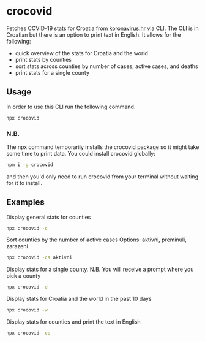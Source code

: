 # crocovid

Fetches COVID-19 stats for Croatia from [koronavirus.hr](https://www.koronavirus.hr/) via CLI.
The CLI is in Croatian but there is an option to print text in English.
It allows for the following:
 - quick overview of the stats for Croatia and the world
 - print stats by counties
 - sort stats across counties by number of cases, active cases, and deaths
 - print stats for a single county

## Usage

In order to use this CLI run the following command.
```sh
npx crocovid
```

### N.B.

The npx command temporarily installs the crocovid package so it might take some time to print data.
You could install crocovid globally:

```sh
npm i -g crocovid
```
and then you'd only need to run crocovid from your terminal without waiting for it to install.

## Examples

Display general stats for counties
```sh
npx crocovid -c
```

Sort counties by the number of active cases
Options: aktivni, preminuli, zarazeni
```sh
npx crocovid -cs aktivni
```

Display stats for a single county.
N.B. You will receive a prompt where you pick a county
```sh
npx crocovid -d 
```

Display stats for Croatia and the world in the past 10 days
```sh
npx crocovid -w
```

Display stats for counties and print the text in English
```sh
npx crocovid -ce
```
